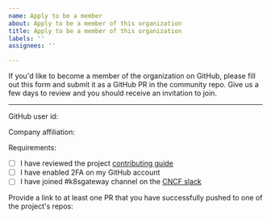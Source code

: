 ```yaml
---
name: Apply to be a member
about: Apply to be a member of this organization
title: Apply to be a member of this organization
labels: ''
assignees: ''

---
```


If you'd like to become a member of the organization on GitHub, please fill out this form and submit it as a GitHub PR in the community repo. Give us a few days to review and you should receive an invitation to join.

----------------------
GitHub user id:

Company affiliation:

Requirements:

- [ ] I have reviewed the project [contributing guide](CONTRIBUTING.md)
- [ ] I have enabled 2FA on my GitHub account
- [ ] I have joined #k8sgateway channel on the [CNCF slack](https://slack.cncf.io)

Provide a link to at least one PR that you have successfully pushed to one of the project's repos:
